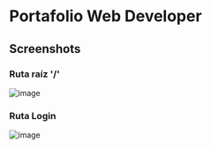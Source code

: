 # Portafolio Web Developer
## Screenshots
### Ruta raíz '/'
![image](https://github.com/brittanypallasco2003/proyect-portafolio/assets/117743650/6a9f02a4-f19e-4edd-8f40-99fd8739c6d7)
### Ruta Login
![image](https://github.com/brittanypallasco2003/proyect-portafolio/assets/117743650/cf25da48-0e8b-4107-8c7b-22b9f12887a3)
